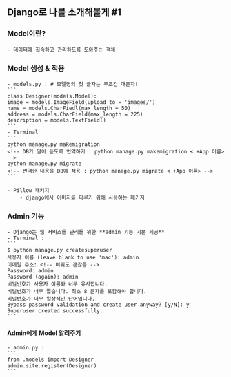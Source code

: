 ## Django로 나를 소개해볼게 #1

### Model이란?
    - 데이터에 집속하고 관리하도록 도와주는 객체

### Model 생성 & 적용
    - models.py : # 모델명의 첫 글자는 무조건 대문자!
    ```
    class Designer(models.Model):
    image = models.ImageField(upload_to = 'images/')
    name = models.CharFiedl(max_length = 50)
    address = models.CharField(max_length = 225)
    description = models.TextField()
    ```
    - Terminal
    ```
    python manage.py makemigration
    <!-- DB가 알아 듣도록 번역하기 : python manage.py makemigration < +App 이름> -->
    python manage.py migrate
    <!-- 번역한 내용을 DB에 적용 : python manage.py migrate < +App 이름> -->
    ```

    - Pillow 패키지
        - django에서 이미지를 다루기 위해 사용하는 패키지

### Admin 기능
    - Django는 웹 서비스를 관리를 위한 **admin 기능 기본 제공**
    - Terminal :
    ```
    $ python manage.py createsuperuser
    사용자 이름 (leave blank to use 'mac'): admin
    이메일 주소: <!-- 비워도 괜찮음 -->
    Password: admin
    Password (again): admin
    비밀번호가 사용자 이름와 너무 유사합니다.
    비밀번호가 너무 짧습니다. 최소 8 문자를 포함해야 합니다.
    비밀번호가 너무 일상적인 단어입니다.
    Bypass password validation and create user anyway? [y/N]: y
    Superuser created successfully.
    ```
#### Admin에게 Model 알려주기
    - admin.py :
    ```
    from .models import Designer
    admin.site.register(Designer)
    ```